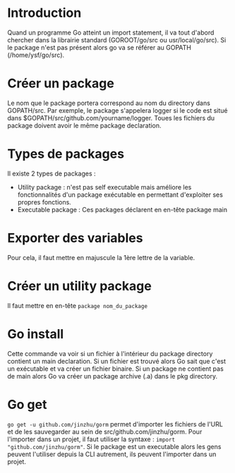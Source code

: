 # Introduction

Quand un programme Go atteint un import statement, il va tout d'abord chercher dans la librairie standard (GOROOT/go/src ou usr/local/go/src). Si le package n'est pas présent alors go va se référer au GOPATH (/home/ysf/go/src).

# Créer un package

Le nom que le package portera correspond au nom du directory dans GOPATH/src.
Par exemple, le package s'appelera logger si le code est situé dans \$GOPATH/src/github.com/yourname/logger.
Toues les fichiers du package doivent avoir le même package declaration.

# Types de packages

Il existe 2 types de packages :

- Utility package : n'est pas self executable mais améliore les fonctionnalités d'un package exécutable en permettant d'exploiter ses propres fonctions.
- Executable package : Ces packages déclarent en en-tête package main

# Exporter des variables

Pour cela, il faut mettre en majuscule la 1ère lettre de la variable.

# Créer un utility package

Il faut mettre en en-tête `package nom_du_package`

# Go install

Cette commande va voir si un fichier à l'intérieur du package directory contient un main declaration. Si un fichier est trouvé alors Go sait que c'est un exécutable et va créer un fichier binaire.
Si un package ne contient pas de main alors Go va créer un package archive (.a) dans le pkg directory.

# Go get

`go get -u github.com/jinzhu/gorm` permet d'importer les fichiers de l'URL et de les sauvegarder au sein de src/github.com/jinzhu/gorm.
Pour l'importer dans un projet, il faut utiliser la syntaxe : `import "github.com/jinzhu/gorm"`.
Si le package est un executable alors les gens peuvent l'utiliser depuis la CLI autrement, ils peuvent l'importer dans un projet.
